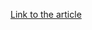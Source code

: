 [Link to the article](https://cybersecuritynews.com/chrome-extensions-vulnerability-exposes-api-keys/)
